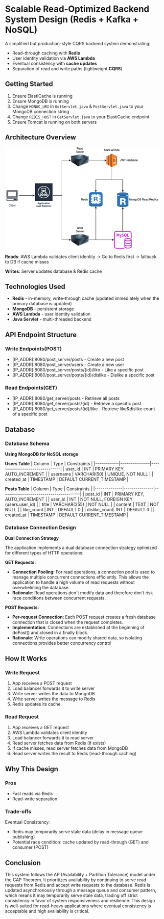 # Scalable Read-Optimized Backend System Design (Redis + Kafka + NoSQL)

A simplified but production-style CQRS backend system demonstrating:
- Read-through caching with **Redis**
- User identity validation via **AWS Lambda**
- Eventual consistency with **cache updates**
- Separation of read and write paths (lightweight **CQRS**)

## Getting Started

1. Ensure ElastiCache is running
2. Ensure MongoDB is running
3. Change `MONGO_URI` in `GetServlet.java` & `PostServlet.java` to your MongoDB connection string
4. Change `REDIS_HOST` in `GetServlet.java` to your ElastiCache endpoint
5. Ensure Tomcat is running on both servers

## Architecture Overview

![image](Architecture.png)

**Reads**: AWS Lambda validates client identity -> Go to Redis first -> fallback to DB if cache misses

**Writes**: Server updates database & Redis cache

## Technologies Used

- **Redis** - in-memory, write-through cache (updated immediately when the primary database is updated)
- **MongoDB** - persistent storage
- **AWS Lambda** - user identity validation
- **Java Servlet** - multi-threaded backend

## API Endpoint Structure

### Write Endpoints(POST)
- [IP_ADDR]:8080/post_server/posts - Create a new post
- [IP_ADDR]:8080/post_server/users - Create a new user
- [IP_ADDR]:8080/post_server/posts/{id}/like - Like a specific post
- [IP_ADDR]:8080/post_server/posts/{id}/dislike - Dislike a specific post

### Read Endpoints(GET)
- [IP_ADDR]:8080/get_server/posts - Retrieve all posts
- [IP_ADDR]:8080/get_server/posts/{id} - Retrieve a specific post
- [IP_ADDR]:8080/get_server/posts/{id}/like - Retrieve like&dislike count of a specific post

## Database

### Database Schema

**Using MongoDB for NoSQL storage**

**Users Table**
|   Column   |     Type      |         Constraints            |
|------------|---------------|--------------------------------|
|   user_id  |     INT       |   PRIMARY KEY, AUTO_INCREMENT  |
|   username |  VARCHAR(50)  |  UNIQUE, NOT NULL              |
| created_at |  TIMESTAMP    |   DEFAULT CURRENT_TIMESTAMP    |

**Posts Table**
|     Column   |     Type      |         Constraints                    |
|--------------|---------------|----------------------------------------|
|   post_id    |     INT       |   PRIMARY KEY, AUTO_INCREMENT          |
|   user_id    |     INT       | NOT NULL, FOREIGN KEY (users.user_id)  |
|   title      |  VARCHAR(255) |   NOT NULL                             |
|   content    |  TEXT         |       NOT NULL                         |
| like_count   |     INT       |   DEFAULT 0                            |
| dislike_count|    INT        |   DEFAULT 0                            |
| created_at   | TIMESTAMP     |      DEFAULT CURRENT_TIMESTAMP         |

### Database Connection Design

**Dual Connection Strategy**

The application implements a dual database connection strategy optimized for different types of HTTP operations:

**GET Requests:**

- **Connection Pooling**: For read operations, a connection pool is used to manage multiple concurrent connections efficiently. This allows the application to handle a high volume of read requests without overwhelming the database.
- **Rationale**: Read operations don't modify data and therefore don't risk race conditions between concurrent requests.

**POST Requests:**
- **Per-request Connection**: Each POST request creates a fresh database connection that is closed when the request completes.
- **Implementation**: Connections are established at the beginning of doPost() and closed in a finally block.
- **Rationale**: Write operations can modify shared data, so isolating connections provides better concurrency control

## How It Works

### Write Request

1. App receives a POST request
2. Load balancer forwards it to write server
3. Write server writes the data to MongoDB
4. Write server writes the message to Redis
5. Redis updates its cache

### Read Request

1. App receives a GET request
2. AWS Lambda validates client identity
3. Load balancer forwards it to read server
4. Read server fetches data from Redis (if exists)
5. If cache misses, read server fetches data from MongoDB
6. Read server writes the result to Redis (read-through caching)

## Why This Design

### Pros
- Fast reads via Redis
- Read-write separation

### Trade-offs
Eventual Consistency:
- Redis may temporarily serve stale data (delay in message queue publishing)
- Potential race condition: cache updated by read-through (GET) and consumer (POST)

## Conclusion

This system follows the AP (Availability + Partition Tolerance) model under the CAP Theorem. It prioritizes availability by continuing to serve read requests from Redis and accept write requests to the database. Redis is updated asynchronously through a message queue and consumer pattern, which means it may temporarily serve stale data, trading off strict consistency in favor of system responsiveness and resilience. 
This design is well-suited for read-heavy applications where eventual consistency is acceptable and high availability is critical.
